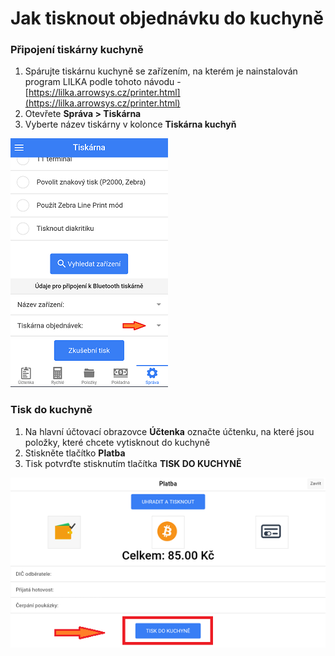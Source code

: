# Jak tisknout objednávku do kuchyně

### Připojení tiskárny kuchyně

1. Spárujte tiskárnu kuchyně se zařízením, na kterém je nainstalován program LILKA podle tohoto návodu -                                      [https://lilka.arrowsys.cz/printer.html](https://lilka.arrowsys.cz/printer.html)
2. Otevřete **Správa &gt; Tiskárna**
3. Vyberte název tiskárny v kolonce **Tiskárna kuchyň**

![](/assets/TISKARNA-KUCHYN.PNG)

### Tisk do kuchyně

1. Na hlavní účtovací obrazovce **Účtenka** označte účtenku, na které jsou položky, které chcete vytisknout do kuchyně
2. Stiskněte tlačítko **Platba**
3. Tisk potvrďte stisknutím tlačítka **TISK DO KUCHYNĚ**

![](img/printerkitchen.png)

